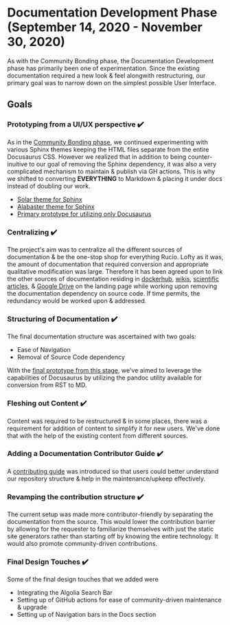 # Documentation Development Phase (September 14, 2020 - November 30, 2020)

As with the Community Bonding phase, the Documentation Development phase has primarily been one of
experimentation. Since the existing documentation required a new look & feel alongwith restructuring,
our primary goal was to narrow down on the simplest possible User Interface.

## Goals

### Prototyping from a UI/UX perspective  :heavy_check_mark:

As in the [Community Bonding phase](Community-Bonding.md), we continued experimenting with various
Sphinx themes keeping the HTML files separate from the entire Docusaurus CSS. However we realized
that in addition to being counter-inuitive to our goal of removing the Sphinx dependency, it was
also a very complicated mechanism to maintain & publish via GH actions.
This is why we shifted to converting **EVERYTHING** to Markdown & placing it under docs instead
of doubling our work.

- [Solar theme for Sphinx](https://divya-mohan0209.github.io/docusaurus-solar/rucio/)
- [Alabaster theme for Sphinx](https://divya-mohan0209.github.io/docusaurus-alabaster/rucio/)
- [Primary prototype for utilizing only Docusaurus](https://divya-mohan0209.github.io/docusaurus-nature/docs/)

### Centralizing  :heavy_check_mark:

The project's aim was to centralize all the different sources of documentation & be the one-stop shop
for everything Rucio. Lofty as it was, the amount of documentation that required conversion and
appropriate qualitative modification was large. Therefore it has been agreed upon to link the other
sources of documentation residing in [dockerhub](https://hub.docker.com/u/rucio), [wikis](https://login.cern.ch/adfs/ls/?wa=wsignin1.0&wreply=https%3A%2F%2Ftwiki.cern.ch%2FShibboleth.sso%2FADFS&wct=2020-10-19T06%3A52%3A41Z&wtrealm=https%3A%2F%2Ftwiki.cern.ch%2FShibboleth.sso%2FADFS&wctx=cookie%3A1603090361_ae8d), 
[scientific articles](https://arxiv.org/abs/1902.09857), & [Google Drive](https://drive.google.com/drive/folders/1EEN8l1dFjDSgavPrAMMooDjEodHP7aU7) on the landing page
while working upon removing the documentation dependency on source code. If time permits, the 
redundancy would be worked upon & addressed.

### Structuring of Documentation :heavy_check_mark:

The final documentation structure was ascertained with two  goals:

- Ease of Navigation
- Removal of Source Code dependency

With the [final prototype from this stage](https://divya-mohan0209.github.io/rucio-doc/), we've aimed to
leverage the capabilities of Docusaurus by utilizing the pandoc utility available for conversion from RST to MD.

### Fleshing out Content :heavy_check_mark:

Content was required to be restructured & in some places, there was a requirement for addition of content
to simplify it for new users. We've done that with the help of the existing content from different sources.

### Adding a Documentation Contributor Guide :heavy_check_mark:

A [contributing guide](http://rucio.cern.ch/documentation/docs/Contributing.html) was introduced so that users could better understand our repository structure & 
help in the maintenance/upkeep effectively.

### Revamping the contribution structure :heavy_check_mark:

The current setup was made more contributor-friendly by separating the documentation from the source.
This would lower the contribution barrier by allowing for the requester to familiarize themselves with
just the static site generators rather than starting off by knowing the entire technology. It would also
promote community-driven contributions.

### Final Design Touches :heavy_check_mark:

Some of the final design touches that we added were

- Integrating the Algolia Search Bar
- Setting up of GitHub actions for ease of community-driven maintenance & upgrade
- Setting up of Navigation bars in the Docs section
